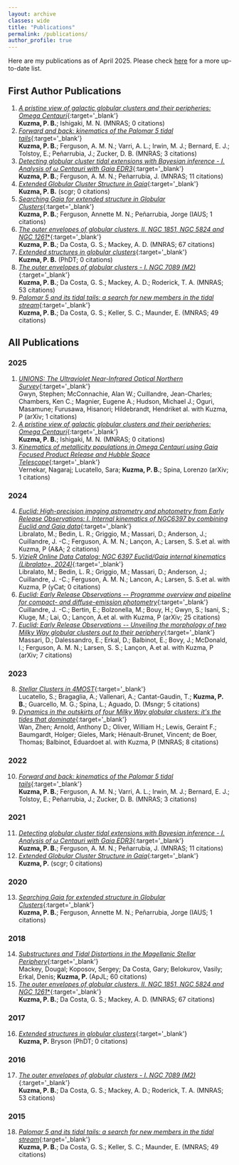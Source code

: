 ```yaml
---
layout: archive
classes: wide
title: "Publications"
permalink: /publications/
author_profile: true
---
```

Here are my publications as of April 2025. Please check [here](https://ui.adsabs.harvard.edu/search/fq=%7B!type%3Daqp%20v%3D%24fq_database%7D&fq_database=(database%3Aastronomy%20OR%20database%3Aphysics)&q=author%3A%22Kuzma%2C%20Pete%22&sort=date%20desc%2C%20bibcode%20desc&p_=0) for a more up-to-date list.
## First Author Publications
1. [*A pristine view of galactic globular clusters and their peripheries: Omega Centauri*](https://ui.adsabs.harvard.edu/abs/2025MNRAS.537.2752K/abstract){:target='_blank'} <br/> **Kuzma, P. B.**; Ishigaki, M. N.           (MNRAS; 0 citations)
2. [*Forward and back: kinematics of the Palomar 5 tidal tails*](https://ui.adsabs.harvard.edu/abs/2022MNRAS.512..315K/abstract){:target='_blank'} <br/> **Kuzma, P. B.**; Ferguson, A. M. N.; Varri, A. L.; Irwin, M. J.; Bernard, E. J.; Tolstoy, E.; Peñarrubia, J.; Zucker, D. B.           (MNRAS; 3 citations)
3. [*Detecting globular cluster tidal extensions with Bayesian inference - I. Analysis of ω Centauri with Gaia EDR3*](https://ui.adsabs.harvard.edu/abs/2021MNRAS.507.1127K/abstract){:target='_blank'} <br/> **Kuzma, P. B.**; Ferguson, A. M. N.; Peñarrubia, J.           (MNRAS; 11 citations)
4. [*Extended Globular Cluster Structure in Gaia*](https://ui.adsabs.harvard.edu/abs/2021scgr.confE..44K/abstract){:target='_blank'} <br/> **Kuzma, P. B.**           (scgr; 0 citations)
5. [*Searching Gaia for extended structure in Globular Clusters*](https://ui.adsabs.harvard.edu/abs/2020IAUS..351..468K/abstract){:target='_blank'} <br/> **Kuzma, P. B.**; Ferguson, Annette M. N.; Peñarrubia, Jorge           (IAUS; 1 citations)
6. [*The outer envelopes of globular clusters. II. NGC 1851, NGC 5824 and NGC 1261<SUP>*</SUP>*](https://ui.adsabs.harvard.edu/abs/2018MNRAS.473.2881K/abstract){:target='_blank'} <br/> **Kuzma, P. B.**; Da Costa, G. S.; Mackey, A. D.           (MNRAS; 67 citations)
7. [*Extended structures in globular clusters*](https://ui.adsabs.harvard.edu/abs/2017PhDT.......437K/abstract){:target='_blank'} <br/> **Kuzma, P. B.**           (PhDT; 0 citations)
8. [*The outer envelopes of globular clusters - I. NGC 7089 (M2)*](https://ui.adsabs.harvard.edu/abs/2016MNRAS.461.3639K/abstract){:target='_blank'} <br/> **Kuzma, P. B.**; Da Costa, G. S.; Mackey, A. D.; Roderick, T. A.           (MNRAS; 53 citations)
9. [*Palomar 5 and its tidal tails: a search for new members in the tidal stream*](https://ui.adsabs.harvard.edu/abs/2015MNRAS.446.3297K/abstract){:target='_blank'} <br/> **Kuzma, P. B.**; Da Costa, G. S.; Keller, S. C.; Maunder, E.           (MNRAS; 49 citations)

## All Publications 
### 2025
1. [*UNIONS: The Ultraviolet Near-Infrared Optical Northern Survey*](https://ui.adsabs.harvard.edu/abs/2025arXiv250313783G/abstract){:target='_blank'} <br/> Gwyn, Stephen; McConnachie, Alan W.; Cuillandre, Jean-Charles; Chambers, Ken C.; Magnier, Eugene A.; Hudson, Michael J.; Oguri, Masamune; Furusawa, Hisanori; Hildebrandt, Hendriket al. with Kuzma, P           (arXiv; 1 citations)
2. [*A pristine view of galactic globular clusters and their peripheries: Omega Centauri*](https://ui.adsabs.harvard.edu/abs/2025MNRAS.537.2752K/abstract){:target='_blank'} <br/> **Kuzma, P. B.**; Ishigaki, M. N.           (MNRAS; 0 citations)
3. [*Kinematics of metallicity populations in Omega Centauri using Gaia Focused Product Release and Hubble Space Telescope*](https://ui.adsabs.harvard.edu/abs/2025arXiv250217755V/abstract){:target='_blank'} <br/> Vernekar, Nagaraj; Lucatello, Sara; **Kuzma, P. B.**; Spina, Lorenzo           (arXiv; 1 citations)
### 2024
4. [*Euclid: High-precision imaging astrometry and photometry from Early Release Observations: I. Internal kinematics of NGC6397 by combining Euclid and Gaia data*](https://ui.adsabs.harvard.edu/abs/2024A&A...692A..96L/abstract){:target='_blank'} <br/> Libralato, M.; Bedin, L. R.; Griggio, M.; Massari, D.; Anderson, J.; Cuillandre, J. -C.; Ferguson, A. M. N.; Lançon, A.; Larsen, S. S.et al. with Kuzma, P           (A&A; 2 citations)
5. [*VizieR Online Data Catalog: NGC 6397 Euclid/Gaia internal kinematics (Libralato+, 2024)*](https://ui.adsabs.harvard.edu/abs/2024yCat..36920096L/abstract){:target='_blank'} <br/> Libralato, M.; Bedin, L. R.; Griggio, M.; Massari, D.; Anderson, J.; Cuillandre, J. -C.; Ferguson, A. M. N.; Lancon, A.; Larsen, S. S.et al. with Kuzma, P           (yCat; 0 citations)
6. [*Euclid: Early Release Observations -- Programme overview and pipeline for compact- and diffuse-emission photometry*](https://ui.adsabs.harvard.edu/abs/2024arXiv240513496C/abstract){:target='_blank'} <br/> Cuillandre, J. -C.; Bertin, E.; Bolzonella, M.; Bouy, H.; Gwyn, S.; Isani, S.; Kluge, M.; Lai, O.; Lançon, A.et al. with Kuzma, P           (arXiv; 25 citations)
7. [*Euclid: Early Release Observations -- Unveiling the morphology of two Milky Way globular clusters out to their periphery*](https://ui.adsabs.harvard.edu/abs/2024arXiv240513498M/abstract){:target='_blank'} <br/> Massari, D.; Dalessandro, E.; Erkal, D.; Balbinot, E.; Bovy, J.; McDonald, I.; Ferguson, A. M. N.; Larsen, S. S.; Lançon, A.et al. with Kuzma, P           (arXiv; 7 citations)
### 2023
8. [*Stellar Clusters in 4MOST*](https://ui.adsabs.harvard.edu/abs/2023Msngr.190...13L/abstract){:target='_blank'} <br/> Lucatello, S.; Bragaglia, A.; Vallenari, A.; Cantat-Gaudin, T.; **Kuzma, P. B.**; Guarcello, M. G.; Spina, L.; Aguado, D.           (Msngr; 5 citations)
9. [*Dynamics in the outskirts of four Milky Way globular clusters: it's the tides that dominate*](https://ui.adsabs.harvard.edu/abs/2023MNRAS.519..192W/abstract){:target='_blank'} <br/> Wan, Zhen; Arnold, Anthony D.; Oliver, William H.; Lewis, Geraint F.; Baumgardt, Holger; Gieles, Mark; Hénault-Brunet, Vincent; de Boer, Thomas; Balbinot, Eduardoet al. with Kuzma, P           (MNRAS; 8 citations)
### 2022
10. [*Forward and back: kinematics of the Palomar 5 tidal tails*](https://ui.adsabs.harvard.edu/abs/2022MNRAS.512..315K/abstract){:target='_blank'} <br/> **Kuzma, P. B.**; Ferguson, A. M. N.; Varri, A. L.; Irwin, M. J.; Bernard, E. J.; Tolstoy, E.; Peñarrubia, J.; Zucker, D. B.           (MNRAS; 3 citations)
### 2021
11. [*Detecting globular cluster tidal extensions with Bayesian inference - I. Analysis of ω Centauri with Gaia EDR3*](https://ui.adsabs.harvard.edu/abs/2021MNRAS.507.1127K/abstract){:target='_blank'} <br/> **Kuzma, P. B.**; Ferguson, A. M. N.; Peñarrubia, J.           (MNRAS; 11 citations)
12. [*Extended Globular Cluster Structure in Gaia*](https://ui.adsabs.harvard.edu/abs/2021scgr.confE..44K/abstract){:target='_blank'} <br/> **Kuzma, P.**           (scgr; 0 citations)
### 2020
13. [*Searching Gaia for extended structure in Globular Clusters*](https://ui.adsabs.harvard.edu/abs/2020IAUS..351..468K/abstract){:target='_blank'} <br/> **Kuzma, P. B.**; Ferguson, Annette M. N.; Peñarrubia, Jorge           (IAUS; 1 citations)
### 2018
14. [*Substructures and Tidal Distortions in the Magellanic Stellar Periphery*](https://ui.adsabs.harvard.edu/abs/2018ApJ...858L..21M/abstract){:target='_blank'} <br/> Mackey, Dougal; Koposov, Sergey; Da Costa, Gary; Belokurov, Vasily; Erkal, Denis; **Kuzma, P.**           (ApJL; 60 citations)
15. [*The outer envelopes of globular clusters. II. NGC 1851, NGC 5824 and NGC 1261<SUP>*</SUP>*](https://ui.adsabs.harvard.edu/abs/2018MNRAS.473.2881K/abstract){:target='_blank'} <br/> **Kuzma, P. B.**; Da Costa, G. S.; Mackey, A. D.           (MNRAS; 67 citations)
### 2017
16. [*Extended structures in globular clusters*](https://ui.adsabs.harvard.edu/abs/2017PhDT.......437K/abstract){:target='_blank'} <br/> **Kuzma, P.** Bryson           (PhDT; 0 citations)
### 2016
17. [*The outer envelopes of globular clusters - I. NGC 7089 (M2)*](https://ui.adsabs.harvard.edu/abs/2016MNRAS.461.3639K/abstract){:target='_blank'} <br/> **Kuzma, P. B.**; Da Costa, G. S.; Mackey, A. D.; Roderick, T. A.           (MNRAS; 53 citations)
### 2015
18. [*Palomar 5 and its tidal tails: a search for new members in the tidal stream*](https://ui.adsabs.harvard.edu/abs/2015MNRAS.446.3297K/abstract){:target='_blank'} <br/> **Kuzma, P. B.**; Da Costa, G. S.; Keller, S. C.; Maunder, E.           (MNRAS; 49 citations)

